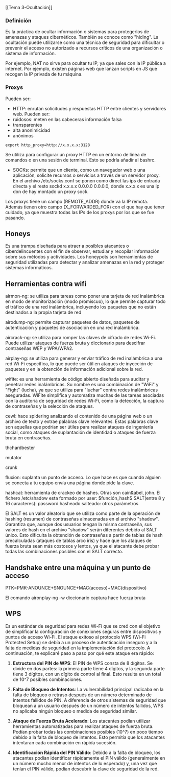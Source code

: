 [[Tema 3-Ocultación]]

### Definición
Es la práctica de ocultar información o sistemas para protegerlos de amenazas y ataques cibernéticos. También se conoce como "hiding". La ocultación puede utilizarse como una técnica de seguridad para dificultar o prevenir el acceso no autorizado a recursos críticos de una organización o sistema de información.

Por ejemplo, NAT no sirve para ocultar tu IP, ya que sales con la IP pública a internet. Por ejemplo, existen páginas web que lanzan scripts en JS que recogen la IP privada de tu máquina.

### Proxys
Pueden ser:
+ HTTP: enrutan solicitudes y respuestas HTTP entre clientes y servidores web.
Pueden ser:
+ ruidosos: meten en las cabeceras información falsa
+ transparentes
+ alta anonimicidad
+ anónimos

```
export http_proxy=http://x.x.x.x:3128
```
Se utiliza para configurar un proxy HTTP en un entorno de línea de comandos o en una sesión de terminal. Esto se podría añadir al bashrc.

+ SOCKs: permite que un cliente, como un navegador web o una aplicación, solicite recursos o servicios a través de un servidor proxy.
En el archivo /etc/socks.conf se ponen como direct las ips de entrada directa y el resto sockd x.x.x.x 0.0.0.0 0.0.0.0, donde x.x.x.x es una ip don de hay montado un proxy sock.

Los proxys tiene un campo (REMOTE_ADDR) donde va la IP remota. Además tienen otro campo (X_FORWARDED_FOR) con el que hay que tener cuidado, ya que muestra todas las IPs de los proxys por los que se fue pasando.


## Honeys
Es una trampa diseñada para atraer a posibles atacantes o ciberdelincuentes con el fin de observar, estudiar y recopilar información sobre sus métodos y actividades. Los honeypots son herramientas de seguridad utilizadas para detectar y analizar amenazas en la red y proteger sistemas informáticos.

## Herramientas contra wifi
airmon-ng: se utiliza para tareas como poner una tarjeta de red inalámbrica en modo de monitorización (modo promiscuo), lo que permite capturar todo el tráfico de una red inalámbrica, incluyendo los paquetes que no están destinados a la propia tarjeta de red

airodump-ng: permite capturar paquetes de datos, paquetes de autenticación y paquetes de asociación en una red inalámbrica.

aircrack-ng: se utiliza para romper las claves de cifrado de redes Wi-Fi. Puede utilizar ataques de fuerza bruta y diccionario para descifrar contraseñas WEP y WPA/WPA2.

airplay-ng: se utiliza para generar y enviar tráfico de red inalámbrica a una red Wi-Fi específica, lo que puede ser útil en ataques de inyección de paquetes y en la obtención de información adicional sobre la red.

wifite: es una herramienta de código abierto diseñada para auditar y penetrar redes inalámbricas. Su nombre es una combinación de "WiFi" y "Fight" (lucha), ya que se utiliza para "luchar" contra redes inalámbricas aseguradas. WiFite simplifica y automatiza muchas de las tareas asociadas con la auditoría de seguridad de redes Wi-Fi, como la detección, la captura de contraseñas y la selección de ataques.

cewl: hace spidering analizando el contenido de una página web o un archivo de texto y extrae palabras clave relevantes. Estas palabras clave son aquellas que podrían ser útiles para realizar ataques de ingeniería social, como ataques de suplantación de identidad o ataques de fuerza bruta en contraseñas.

thchardbester

mutator

crunk

fluxion: suplanta un punto de acceso. Lo que hace es que cuando alguien se conecta a tu equipo envía una página donde pide la clave.

hashcat: herramienta de crackeo de hashes. Otras son cain&abel, john. El fichero /etc/shadow esta formado por user: \$función_hash\$ SALT(entre 8 y 16 caracteres): password hasheado salteado: otros parámetros

El SALT es un valor aleatorio que se utiliza como parte de la operación de hashing (resumen) de contraseñas almacenadas en el archivo "shadow". Garantiza que, aunque dos usuarios tengan la misma contraseña, sus valores de hash en el archivo "shadow" serán diferentes debido al SALT único. Esto dificulta la obtención de contraseñas a partir de tablas de hash precalculadas (ataques de tablas arco iris) y hace que los ataques de fuerza bruta sean más costosos y lentos, ya que el atacante debe probar todas las combinaciones posibles con el SALT correcto.

## Handshake entre una máquina y un punto de acceso
PTK=PMK-ANOUNCE+SNOUNCE+MAC(acceso)+MAC(dispositivo)

El comando aironplay-ng -w diccionario captura hace fuerza bruta 

## WPS
Es un estándar de seguridad para redes Wi-Fi que se creó con el objetivo de simplificar la configuración de conexiones seguras entre dispositivos y puntos de acceso Wi-Fi.
El ataque exitoso al protocolo WPS (Wi-Fi Protected Setup) se debía a un proceso de autenticación inseguro y a la falta de medidas de seguridad en la implementación del protocolo. A continuación, te explicaré paso a paso por qué este ataque era rápido:

1. **Estructura del PIN de WPS**: El PIN de WPS consta de 8 dígitos. Se divide en dos partes: la primera parte tiene 4 dígitos, y la segunda parte tiene 3 dígitos, con un dígito de control al final. Esto resulta en un total de 10^7 posibles combinaciones.
    
2. **Falta de Bloqueo de Intentos**: La vulnerabilidad principal radicaba en la falta de bloqueo o retraso después de un número determinado de intentos fallidos de PIN. A diferencia de otros sistemas de seguridad que bloquean a un usuario después de un número de intentos fallidos, WPS no aplicaba ningún bloqueo o medida de seguridad similar.
    
3. **Ataque de Fuerza Bruta Acelerado**: Los atacantes podían utilizar herramientas automatizadas para realizar ataques de fuerza bruta. Podían probar todas las combinaciones posibles (10^7) en poco tiempo debido a la falta de bloqueo de intentos. Esto permitía que los atacantes intentaran cada combinación en rápida sucesión.
    
4. **Identificación Rápida del PIN Válido**: Debido a la falta de bloqueo, los atacantes podían identificar rápidamente el PIN válido (generalmente en un número mucho menor de intentos de lo esperado) y, una vez que tenían el PIN válido, podían descubrir la clave de seguridad de la red.

